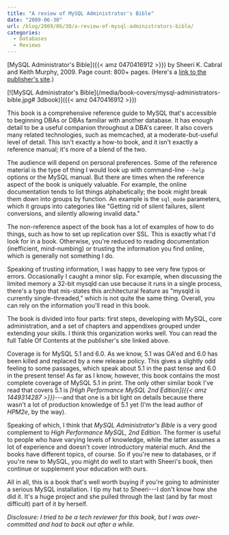 ```yaml
---
title: "A review of MySQL Administrator's Bible"
date: "2009-06-30"
url: /blog/2009/06/30/a-review-of-mysql-administrators-bible/
categories:
  - Databases
  - Reviews
---
```


[MySQL Administrator's Bible]({{< amz 0470416912 >}}) by Sheeri K. Cabral and Keith Murphy, 2009. Page count: 800+ pages. (Here's a [link to the publisher's site](http://www.wiley.com/WileyCDA/WileyTitle/productCd-0470416912.html).)

[![MySQL Administrator's Bible](/media/book-covers/mysql-administrators-bible.jpg# 3dbook)]({{< amz 0470416912 >}})

This book is a comprehensive reference guide to MySQL that's accessible to beginning DBAs or DBAs familiar with another database. It has enough detail to be a useful companion throughout a DBA's career. It also covers many related technologies, such as memcached, at a moderate-but-useful level of detail. This isn't exactly a how-to book, and it isn't exactly a reference manual; it's more of a blend of the two.

The audience will depend on personal preferences. Some of the reference material is the type of thing I would look up with command-line `--help` options or the MySQL manual. But there are times when the reference aspect of the book is uniquely valuable. For example, the online documentation tends to list things alphabetically; the book might break them down into groups by function. An example is the `sql_mode` parameters, which it groups into categories like "Getting rid of silent failures, silent conversions, and silently allowing invalid data."

The non-reference aspect of the book has a lot of examples of how to do things, such as how to set up replication over SSL. This is exactly what I'd look for in a book. Otherwise, you're reduced to reading documentation (inefficient, mind-numbing) or trusting the information you find online, which is generally not something I do.

Speaking of trusting information, I was happy to see very few typos or errors. Occasionally I caught a minor slip. For example, when discussing the limited memory a 32-bit mysqld can use because it runs in a single process, there's a typo that mis-states this architectural feature as "mysqld is currently single-threaded," which is not quite the same thing. Overall, you can rely on the information you'll read in this book.

The book is divided into four parts: first steps, developing with MySQL, core administration, and a set of chapters and appendixes grouped under extending your skills. I think this organization works well. You can read the full Table Of Contents at the publisher's site linked above.

Coverage is for MySQL 5.1 and 6.0. As we know, 5.1 was GA'ed and 6.0 has been killed and replaced by a new release policy. This gives a slightly odd feeling to some passages, which speak about 5.1 in the past tense and 6.0 in the present tense! As far as I know, however, this book contains the most complete coverage of MySQL 5.1 in print. The only other similar book I've read that covers 5.1 is *[High Performance MySQL 2nd Edition]({{< amz 1449314287 >}})*---and that one is a bit light on details because there wasn't a lot of production knowledge of 5.1 yet (I'm the lead author of *HPM2e*, by the way).

Speaking of which, I think that *MySQL Administrator's Bible* is a very good complement to *High Performance MySQL, 2nd Edition*. The former is useful to people who have varying levels of knowledge, while the latter assumes a lot of experience and doesn't cover introductory material much. And the books have different topics, of course. So if you're new to databases, or if you're new to MySQL, you might do well to start with Sheeri's book, then continue or supplement your education with ours.

All in all, this is a book that's well worth buying if you're going to administer a serious MySQL installation. I tip my hat to Sheeri---I don't know how she did it. It's a huge project and she pulled through the last (and by far most difficult) part of it by herself.

*Disclosure: I tried to be a tech reviewer for this book, but I was over-committed and had to back out after a while.*


